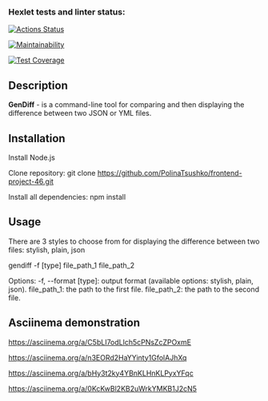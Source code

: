 ### Hexlet tests and linter status:
[![Actions Status](https://github.com/PolinaTsushko/frontend-project-46/actions/workflows/hexlet-check.yml/badge.svg)](https://github.com/PolinaTsushko/frontend-project-46/actions)

[![Maintainability](https://api.codeclimate.com/v1/badges/6bad39f309d92e9ba8e7/maintainability)](https://codeclimate.com/github/PolinaTsushko/frontend-project-46/maintainability)

[![Test Coverage](https://api.codeclimate.com/v1/badges/6bad39f309d92e9ba8e7/test_coverage)](https://codeclimate.com/github/PolinaTsushko/frontend-project-46/test_coverage)


## Description

**GenDiff** - is a command-line tool for comparing and then displaying the difference between two JSON or YML files.

## Installation

Install Node.js

Clone repository: git clone https://github.com/PolinaTsushko/frontend-project-46.git

Install all dependencies: npm install

## Usage 

There are 3 styles to choose from for displaying the difference between two files: stylish, plain, json

gendiff -f [type] file_path_1 file_path_2

Options:
-f, --format [type]: output format (available options: stylish, plain, json).
file_path_1: the path to the first file.
file_path_2: the path to the second file.

## Asciinema demonstration

https://asciinema.org/a/C5bLI7odLlch5cPNsZcZPOxmE

https://asciinema.org/a/n3EORd2HaYYinty1GfolAJhXq

https://asciinema.org/a/bHy3t2ky4YBnKLHnKLPyxYFqc

https://asciinema.org/a/0KcKwBl2KB2uWrkYMKB1J2cN5
